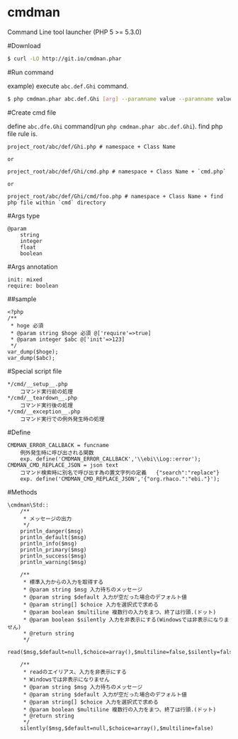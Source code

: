 cmdman
=========
Command Line tool launcher (PHP 5 >= 5.3.0)


#Download

```sh
$ curl -LO http://git.io/cmdman.phar
```

#Run command

example) execute `abc.def.Ghi` command.

```sh
$ php cmdman.phar abc.def.Ghi [arg] --paramname value --paramname value 
```

#Create cmd file

define `abc.dfe.Ghi` command(run `php cmdman.phar abc.def.Ghi`). find php file rule is.

```
project_root/abc/def/Ghi.php # namespace + Class Name

or

project_root/abc/def/Ghi/cmd.php # namespace + Class Name + `cmd.php`

or

project_root/abc/def/Ghi/cmd/foo.php # namespace + Class Name + find php file within `cmd` directory
```

#Args type

	@param
		string
		integer
		float
		boolean

#Args annotation

	init: mixed
	require: boolean

##sample

	<?php
	/**
	 * hoge 必須
	 * @param string $hoge 必須 @['require'=>true]
	 * @param integer $abc @['init'=>123]
	 */
	var_dump($hoge);
	var_dump($abc);
	


#Special script file

	*/cmd/__setup__.php
		コマンド実行前の処理
	*/cmd/__teardown__.php
		コマンド実行後の処理
	*/cmd/__exception__.php
		コマンド実行での例外発生時の処理

#Define

	CMDMAN_ERROR_CALLBACK = funcname
		例外発生時に呼び出される関数
		exp. define('CMDMAN_ERROR_CALLBACK','\\ebi\\Log::error');
	CMDMAN_CMD_REPLACE_JSON = json text
		コマンド検索時に別名で呼び出す為の置文字列の定義   {"search":"replace"}
		exp. define('CMDMAN_CMD_REPLACE_JSON','{"org.rhaco.":"ebi."}');

#Methods

	\cmdman\Std::
		/**
		 * メッセージの出力
		 */
		println_danger($msg)
		println_default($msg)
		println_info($msg)
		println_primary($msg)
		println_success($msg)
		println_warning($msg)
		
		/**
		 * 標準入力からの入力を取得する
		 * @param string $msg 入力待ちのメッセージ
		 * @param string $default 入力が空だった場合のデフォルト値
		 * @param string[] $choice 入力を選択式で求める
		 * @param boolean $multiline 複数行の入力をまつ、終了は行頭.(ドット)
		 * @param boolean $silently 入力を非表示にする(Windowsでは非表示になりません)
		 * @return string
		 */
		read($msg,$default=null,$choice=array(),$multiline=false,$silently=false)
		
		/**
		 * readのエイリアス、入力を非表示にする
		 * Windowsでは非表示になりません
		 * @param string $msg 入力待ちのメッセージ
		 * @param string $default 入力が空だった場合のデフォルト値
		 * @param string[] $choice 入力を選択式で求める
		 * @param boolean $multiline 複数行の入力をまつ、終了は行頭.(ドット)
		 * @return string
		 */
		silently($msg,$default=null,$choice=array(),$multiline=false)

	
